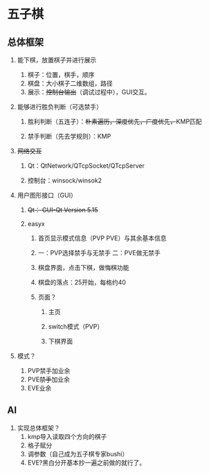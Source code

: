 # 五子棋

## 总体框架

1. 能下棋，放置棋子并进行展示
   1. 棋子：位置，棋手，顺序
   2. 棋盘：大小棋子二维数组，路径
   3. 展示：~~控制台输出~~（调试过程中），GUI交互。

2. 能够进行胜负判断（可选禁手）

   1. 胜利判断（五连子）：~~朴素遍历，深度优先，广度优先，~~KMP匹配

   2. 禁手判断（先去学规则）：KMP

      

3. ~~网络交互~~

   1. Qt：QtNetwork/QTcpSocket/QTcpServer

   2. 控制台：winsock/winsok2

      

4. 用户图形接口（GUI）
   1. ~~Qt： GUI-Qt Version 5.15~~
   
   2. easyx
      1. 首页显示模式信息（PVP PVE）与其余基本信息
      
      2. 一：PVP选择禁手与无禁手  二：PVE做无禁手
      
      3. 棋盘界面，点击下棋，做悔棋功能
      
      4. 棋盘的落点：25开始，每格约40
      
      5. 页面？
      
         1. 主页
      
         2. switch模式（PVP）
      
         3. 下棋界面
      
            
      
         

5. 模式？
   1. PVP禁手加业余
   2. PVE~~禁手~~加业余
   3. EVE业余

## AI

1. 实现总体框架？
   1. kmp导入读取四个方向的棋子
   2. 格子赋分
   3. 调参数（自己成为五子棋专家bushi）
   4. EVE?黑白分开基本抄一遍之前做的就行了。
   
   